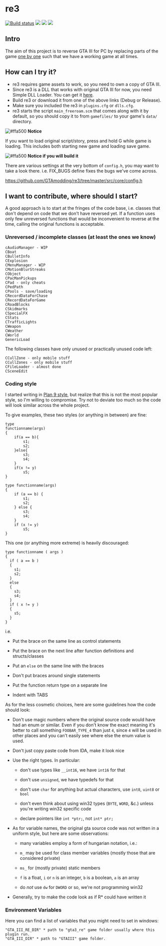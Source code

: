 # re3
[![Build status](https://ci.appveyor.com/api/projects/status/hyiwgegks122h8jg?svg=true)](https://ci.appveyor.com/project/aap/re3/branch/master)
<a href="https://discord.gg/jYpXxTm"><img src="https://img.shields.io/badge/discord-join-7289DA.svg?logo=discord&longCache=true&style=flat" /></a>
<a href="https://ci.appveyor.com/api/projects/aap/re3/artifacts/bin/Debug/re3.dll?branch=master&job=Configuration%3A+Debug"><img src="https://img.shields.io/badge/download-debug-9cf.svg" /></a>
<a href="https://ci.appveyor.com/api/projects/aap/re3/artifacts/bin/Release/re3.dll?branch=master&job=Configuration%3A+Release"><img src="https://img.shields.io/badge/download-release-blue.svg" /></a>

## Intro

The aim of this project is to reverse GTA III for PC by replacing
parts of the game [one by one](https://en.wikipedia.org/wiki/Ship_of_Theseus)
such that we have a working game at all times.

## How can I try it?

- re3 requires game assets to work, so you need to own a copy of GTA III.
- Since re3 is a DLL that works with original GTA III for now, you need Simple DLL Loader. You can get it [here](https://github.com/aap/simpledllloader).
- Build re3 or download it from one of the above links (Debug or Release).
- Make sure you included the re3 in `plugins.cfg` or `dlls.cfg`.
- re3 starts the script `main_freeroam.scm` that comes along with it by default, so you should copy it to from `gamefiles/` to your game's `data/` directory.

![#ffa500](https://placehold.it/15/ffa500/000000?text=+) **Notice**

If you want to load original script/story, press and hold G while game is loading.
This includes both starting new game and loading save game.

![#ffa500](https://placehold.it/15/ffa500/000000?text=+) **Notice if you will build it**

There are various settings at the very bottom of `config.h`, you may want to take a look there. i.e. FIX_BUGS define fixes the bugs we've come across.

https://github.com/GTAmodding/re3/tree/master/src/core/config.h

## I want to contribute, where should I start?

A good approach is to start at the fringes of the code base,
i.e. classes that don't depend on code that we don't have reversed yet.
If a function uses only few unreversed functions that would be inconvenient
to reverse at the time, calling the original functions is acceptable.

### Unreversed / incomplete classes (at least the ones we know)
```
cAudioManager - WIP
CBoat
CBulletInfo
CExplosion
CMenuManager - WIP
CMotionBlurStreaks
CObject
CPacManPickups
CPad - only cheats
CPedPath
CPools - save/loading
CRecordDataForChase
CRecordDataForGame
CRoadBlocks
CSkidmarks
CSpecialFX
CStats
CTrafficLights
CWeapon
CWeather
CWorld
GenericLoad
```

The following classes have only unused or practically unused code left:
```
CCullZone - only mobile stuff
CCullZones - only mobile stuff
CFileLoader - almost done
CSceneEdit
```

### Coding style

I started writing in [Plan 9 style](http://man.cat-v.org/plan_9/6/style),
but realize that this is not the most popular style, so I'm willing to compromise.
Try not to deviate too much so the code will look similar across the whole project.

To give examples, these two styles (or anything in between) are fine:

```
type
functionname(args)
{
	if(a == b){
		s1;
		s2;
	}else{
		s3;
		s4;
	}
	if(x != y)
		s5;
}

type functionname(args)
{
	if (a == b) {
		s1;
		s2;
	} else {
		s3;
		s4;
	}
	if (x != y)
		s5;
}
```

This one (or anything more extreme) is heavily discouraged:

```
type functionname ( args )
{
  if ( a == b )
  {
    s1;
    s2;
  }
  else
  {
    s3;
    s4;
  }
  if ( x != y )
  {
    s5;
  }
}
```

i.e. 

* Put the brace on the same line as control statements

* Put the brace on the next line after function definitions and structs/classes

* Put an `else` on the same line with the braces

* Don't put braces around single statements

* Put the function return type on a separate line

* Indent with TABS

As for the less cosmetic choices, here are some guidelines how the code should look:

* Don't use magic numbers where the original source code would have had an enum or similar.
Even if you don't know the exact meaning it's better to call something `FOOBAR_TYPE_4` than just `4`,
since `4` will be used in other places and you can't easily see where else the enum value is used.

* Don't just copy paste code from IDA, make it look nice

* Use the right types. In particular:

    * don't use types like `__int16`, we have `int16` for that

    * don't use `unsigned`, we have typedefs for that

    * don't use `char` for anything but actual characters, use `int8`, `uint8` or `bool`

    * don't even think about using win32 types (`BYTE`, `WORD`, &c.) unless you're writing win32 specific code

    * declare pointers like `int *ptr;`, not `int* ptr;`

* As for variable names, the original gta source code was not written in a uniform style,
but here are some observations:

    * many variables employ a form of hungarian notation, i.e.:

    * `m_` may be used for class member variables (mostly those that are considered private)

    * `ms_` for (mostly private) static members

    * `f` is a float, `i` or `n` is an integer, `b` is a boolean, `a` is an array

    * do *not* use `dw` for `DWORD` or so, we're not programming win32

* Generally, try to make the code look as if R* could have written it

### Environment Variables
Here you can find a list of variables that you might need to set in windows:
```
"GTA_III_RE_DIR" * path to "gta3_re" game folder usually where this plugin run.
"GTA_III_DIR" * path to "GTAIII" game folder.
```
